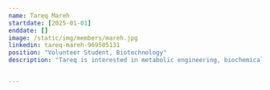 ```yaml
---
name: Tareq Mareh
startdate: [2025-01-01]
enddate: []
image: /static/img/members/mareh.jpg
linkedin: tareq-mareh-969505131
position: "Volunteer Student, Biotechnology"
description: "Tareq is interested in metabolic engineering, biochemical engineering, as well as AI. Outside the lab he likes to make perfumes, soaps, and pastries. He is also very active in the entrepreneurial community within Ontario."


---
```


